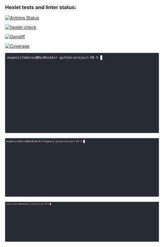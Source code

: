 ### Hexlet tests and linter status:
[![Actions Status](https://github.com/sirnapster88/python-project-50/actions/workflows/hexlet-check.yml/badge.svg)](https://github.com/sirnapster88/python-project-50/actions)

[![hexlet-check](https://github.com/sirnapster88/python-project-50/actions/workflows/hexlet-check.yml/badge.svg)](https://github.com/sirnapster88/python-project-50/actions/workflows/hexlet-check.yml)

[![Gendiff](https://github.com/sirnapster88/python-project-50/actions/workflows/gendiff_workflow_check.yml/badge.svg)](https://github.com/sirnapster88/python-project-50/actions/workflows/gendiff_workflow_check.yml)

[![Coverage](https://sonarcloud.io/api/project_badges/measure?project=sirnapster88_python-project-50&metric=coverage)](https://sonarcloud.io/summary/new_code?id=sirnapster88_python-project-50)

![Local GIF](./animations/gendiff.gif)

![Local GIF](./animations/gendiff_yml.gif)

![Local GIF](./animations/gendiff_tree.gif)